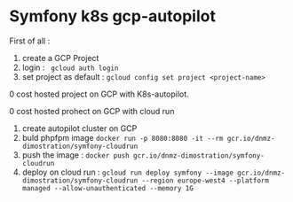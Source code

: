 # Symfony k8s gcp-autopilot

First of all :

1) create a GCP Project
2) login : ` gcloud auth login`
3) set project as default : `gcloud config set project <project-name>`  


0 cost hosted project on GCP with K8s-autopilot.





0 cost hosted prohect on GCP with cloud run

1) create autopilot cluster on GCP
2) buld phpfpm image `docker run -p 8080:8080 -it --rm gcr.io/dnmz-dimostration/symfony-cloudrun`
3) push the image : `docker push gcr.io/dnmz-dimostration/symfony-cloudrun`
4) deploy on cloud run : `gcloud run deploy symfony --image gcr.io/dnmz-dimostration/symfony-cloudrun --region europe-west4 --platform managed --allow-unauthenticated --memory 1G`


